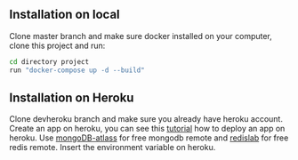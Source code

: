 ## Installation on local

Clone master branch and make sure docker installed on your computer, clone this project and run:

```sh
cd directory project
run "docker-compose up -d --build"
```

## Installation on Heroku

Clone devheroku branch and make sure you already have heroku account. Create an app on heroku, you can see this [tutorial] how to deploy an app on heroku. Use [mongoDB-atlass] for free mongodb remote and [redislab] for free redis remote. Insert the environment variable on heroku.

[tutorial]: https://dev.to/ebereplenty/hosting-a-nodejs-and-mongodb-app-on-heroku-38b8
[mongodb-atlass]: https://www.mongodb.com/cloud/atlas/register2
[redislab]: https://redis.com/try-free/
